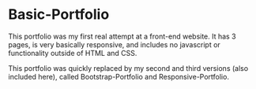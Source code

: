 # Basic-Portfolio
This portfolio was my first real attempt at a front-end website. It has 3 pages, is very basically responsive, and includes no javascript or functionality outside of HTML and CSS. 

This portfolio was quickly replaced by my second and third versions (also included here), called Bootstrap-Portfolio and Responsive-Portfolio.
